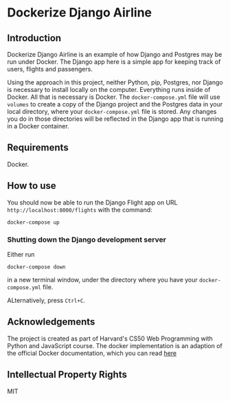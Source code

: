 # Dockerize Django Airline

## Introduction

Dockerize Django Airline is an example of how Django and Postgres may be run under Docker. The Django app here is a simple app for keeping track of users, flights and passengers.

Using the approach in this project, neither Python, pip, Postgres, nor Django is necessary to install locally on the computer. Everything runs inside of Docker. All that is necessary is Docker. The `docker-compose.yml` file will use `volumes` to create a copy of the Django project and the Postgres data in your local directory, where your `docker-compose.yml` file is stored. Any changes you do in those directories will be reflected in the Django app that is running in a Docker container.

## Requirements

Docker.

## How to use

You should now be able to run the Django Flight app on URL `http://localhost:8000/flights` with the command:

```
docker-compose up
```

### Shutting down the Django development server

Either run

```
docker-compose down
```

in a new terminal window, under the directory where you have your `docker-compose.yml` file.

ALternatively, press `Ctrl+C`.

## Acknowledgements

The project is created as part of Harvard's CS50 Web Programming with Python and JavaScript course. The docker implementation is an adaption of the official Docker documentation, which you can read [here](https://docs.docker.com/samples/django/)

## Intellectual Property Rights

MIT
